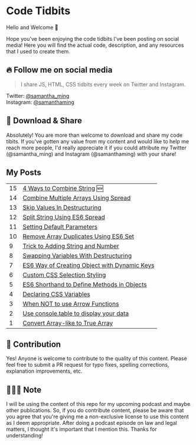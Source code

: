# Code Tidbits

Hello and Welcome 👋

Hope you've been enjoying the code tidbits I've been posting on social media! Here you will find the actual code, description, and any resources that I used to create them.

## 🔥 Follow me on social media 

> I share JS, HTML, CSS tidbits every week on Twitter and Instagram.

Twitter: [@samantha_ming](https://twitter.com/samantha_ming)  
Instagram: [@samanthaming](https://www.instagram.com/SamanthaMing/)

## 💖 Download & Share 

Absolutely! You are more than welcome to download and share my code tibits. If you've gotten any value from my content and would like to help me reach more people, I'd really appreciate it if you could attribute my Twitter (@samantha_ming) and Instagram (@samanthaming) with your share! 

## My Posts

|   |      |
|---|:-----|
| 15 | [4 Ways to Combine String](posts/15-4-ways-to-combine-strings.md) 🆕 |
| 14 | [Combine Multiple Arrays Using Spread](posts/14-combine-multiple-arrays-using-spread.md) |
| 13 | [Skip Values In Destructuring](posts/13-skip-values-in-destructuring.md) |
| 12 | [Split String Using ES6 Spread](posts/12-split-string-using-spread.md) |
| 11 | [Setting Default Parameters](posts/11-setting-default-parameters.md) |
| 10 | [Remove Array Duplicates Using ES6 Set](posts/10-remove-array-duplicates-using-set.md) |
| 9 | [Trick to Adding String and Number](posts/9-trick-to-add-string-and-number.md) |
| 8 | [Swapping Variables With Destructuring](posts/8-swap-variables-with-destructuring.md) |
| 7 | [ES6 Way of Creating Object with Dynamic Keys](posts/7-create-object-with-dynamic-keys) |
| 6 | [Custom CSS Selection Styling](posts/6-custom-css-selection-styling.md) |
| 5 | [ES6 Shorthand to Define Methods in Objects](posts/5-concise-method-syntax.md) |
| 4 | [Declaring CSS Variables](posts/4-declaring-css-variables.md) |
| 3 | [When NOT to use Arrow Functions](posts/3-when-not-to-use-arrow-functions.md) |
| 2 | [Use console.table to display your data](posts/2-console-table.md) |
| 1 | [Convert Array-like to True Array](posts/1-convert-to-true-array.md) |


## 🌟 Contribution

Yes! Anyone is welcome to contribute to the quality of this content. Please feel free to submit a PR request for typo fixes, spelling corrections, explanation improvements, etc.

## 👩🏻‍⚖️ Note 

I will be using the content of this repo for my upcoming podcast and maybe other publications. So, if you do contribute content, please be aware that you agree that you're giving me a non-exclusive license to use this content as I deem appropriate. After doing a podcast episode on law and legal matters, I thought it's important that I mention this. Thanks for understanding!

